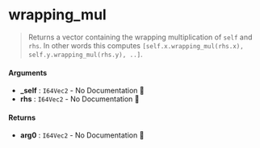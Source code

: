 # wrapping\_mul

>  Returns a vector containing the wrapping multiplication of `self` and `rhs`.
>  In other words this computes `[self.x.wrapping_mul(rhs.x), self.y.wrapping_mul(rhs.y), ..]`.

#### Arguments

- **\_self** : `I64Vec2` \- No Documentation 🚧
- **rhs** : `I64Vec2` \- No Documentation 🚧

#### Returns

- **arg0** : `I64Vec2` \- No Documentation 🚧